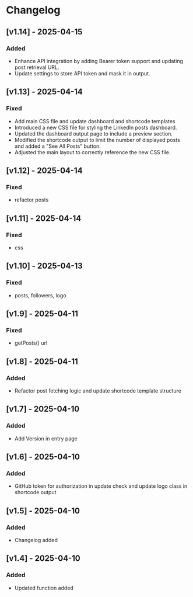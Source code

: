 # Changelog

## [v1.14] - 2025-04-15

### Added

- Enhance API integration by adding Bearer token support and updating post retrieval URL.
- Update settings to store API token and mask it in output.

## [v1.13] - 2025-04-14

### Fixed

- Add main CSS file and update dashboard and shortcode templates
- Introduced a new CSS file for styling the LinkedIn posts dashboard.
- Updated the dashboard output page to include a preview section.
- Modified the shortcode output to limit the number of displayed posts and added a "See All Posts" button.
- Adjusted the main layout to correctly reference the new CSS file.

## [v1.12] - 2025-04-14

### Fixed

- refactor posts

## [v1.11] - 2025-04-14

### Fixed

- css

## [v1.10] - 2025-04-13

### Fixed

- posts, followers, logo

## [v1.9] - 2025-04-11

### Fixed

- getPosts() url

## [v1.8] - 2025-04-11

### Added

- Refactor post fetching logic and update shortcode template structure

## [v1.7] - 2025-04-10

### Added

- Add Version in entry page

## [v1.6] - 2025-04-10

### Added

- GitHub token for authorization in update check and update logo class in shortcode output

## [v1.5] - 2025-04-10

### Added

- Changelog added

## [v1.4] - 2025-04-10

### Added

- Updated function added
